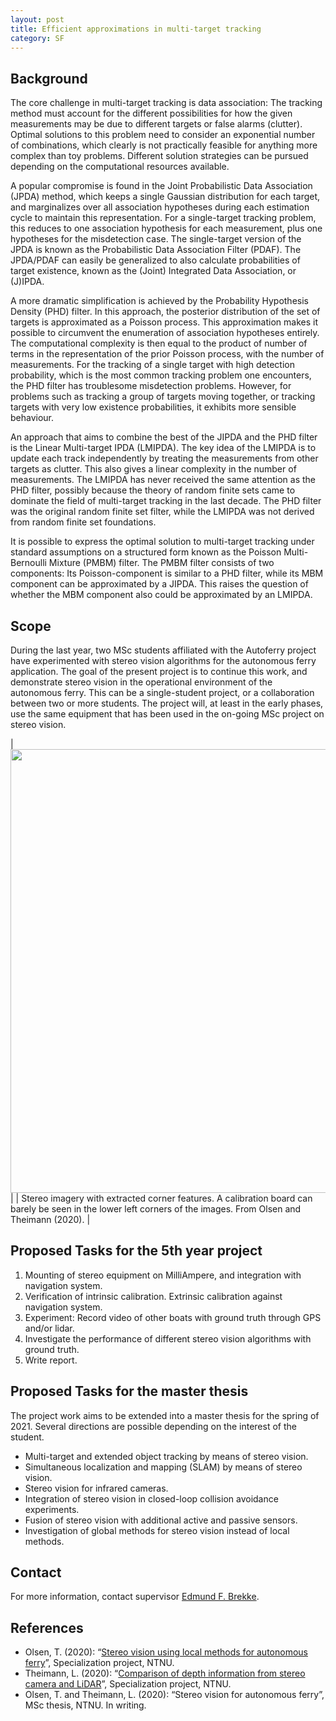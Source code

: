 ```yaml
---
layout: post
title: Efficient approximations in multi-target tracking
category: SF
---
```

## Background
The core challenge in multi-target tracking is data association: The tracking method must account for the different possibilities for how the given measurements may be due to different targets or false alarms (clutter). Optimal solutions to this problem need to consider an exponential number of combinations, which clearly is not practically feasible for anything more complex than toy problems. Different solution strategies can be pursued depending on the computational resources available. 

A popular compromise is found in the Joint Probabilistic Data Association (JPDA) method, which keeps a single Gaussian distribution for each target, and marginalizes over all association hypotheses during each estimation cycle to maintain this representation. For a single-target tracking problem, this reduces to one association hypothesis for each measurement, plus one hypotheses for the misdetection case. The single-target version of the JPDA is known as the Probabilistic Data Association Filter (PDAF). The JPDA/PDAF can easily be generalized to also calculate probabilities of target existence, known as the (Joint) Integrated Data Association, or (J)IPDA. 

A more dramatic simplification is achieved by the Probability Hypothesis Density (PHD) filter. In this approach, the posterior distribution of the set of targets is approximated as a Poisson process. This approximation makes it possible to circumvent the enumeration of association hypotheses entirely. The computational complexity is then equal to the product of number of terms in the representation of the prior Poisson process, with the number of measurements. For the tracking of a single target with high detection probability, which is the most common tracking problem one encounters,  the PHD filter has troublesome misdetection problems. However, for problems such as tracking a group of targets moving together, or tracking targets with very low existence probabilities, it exhibits more sensible behaviour. 

An approach that aims to combine the best of the JIPDA and the PHD filter is the Linear Multi-target IPDA (LMIPDA). 
The key idea of the LMIPDA is to update each track independently by treating the measurements from other targets as clutter. 
This also gives a linear complexity in the number of measurements. The LMIPDA has never received the same attention as the PHD filter, possibly because the theory of random finite sets came to dominate the field of multi-target tracking in the last decade. The PHD filter was the original random finite set filter, while the LMIPDA was not derived from random finite set foundations. 

It is possible to express the optimal solution to multi-target tracking under standard assumptions on a structured form known as the Poisson Multi-Bernoulli Mixture (PMBM) filter. The PMBM filter consists of two components: Its Poisson-component is similar to a PHD filter, while its MBM component can be approximated by a JIPDA. This raises the question of whether the MBM component also could be approximated by an LMIPDA.



## Scope
During the last year, two MSc students affiliated with the Autoferry project have experimented with stereo vision algorithms for the autonomous ferry application. The goal of the present project is to continue this work, and demonstrate stereo vision in the operational environment of the autonomous ferry. This can be a single-student project, or a collaboration between two or more students. The project will, at least in the early phases, use the same equipment that has been used in the on-going MSc project on stereo vision.  

|<img src="{{site.url}}/assets/stereobuilding.png" width="710"> | 
| Stereo imagery with extracted corner features. A calibration board can barely be seen in the lower left corners of the images.  From Olsen and Theimann (2020). | 


## Proposed Tasks for the 5th year project

1. Mounting of stereo equipment on MilliAmpere, and integration with navigation system.
2. Verification of intrinsic calibration. Extrinsic calibration against navigation system. 
3. Experiment: Record video of other boats with ground truth through GPS and/or lidar.
4. Investigate the performance of different stereo vision algorithms with ground truth.
5. Write report.

## Proposed Tasks for the master thesis

The project work aims to be extended into a master thesis for the spring of 2021. Several directions are possible depending on the interest of the student. 

* Multi-target and extended object tracking by means of stereo vision. 
* Simultaneous localization and mapping (SLAM) by means of stereo vision. 
* Stereo vision for infrared cameras.
* Integration of stereo vision in closed-loop collision avoidance experiments. 
* Fusion of stereo vision with additional active and passive sensors. 
* Investigation of global methods for stereo vision instead of local methods. 

## Contact
For more information, contact supervisor [Edmund F. Brekke](http://www.ntnu.no/ansatte/edmundfo).

## References

* Olsen, T. (2020): “[Stereo vision using local methods for autonomous ferry](http://folk.ntnu.no/edmundfo/msc2019-2020/TrineOlsenStereoVision.pdf)”, Specialization project, NTNU. 
* Theimann, L. (2020): “[Comparison of depth information from stereo camera and LiDAR](http://folk.ntnu.no/edmundfo/msc2019-2020/LinaTheimannStereoVision.pdf)”, Specialization project, NTNU. 
* Olsen, T. and Theimann, L. (2020): “Stereo vision for autonomous ferry”, MSc thesis, NTNU. In writing.
